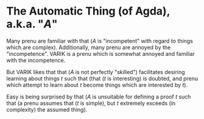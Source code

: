 # The Automatic Thing (of Agda), a.k.a. "$A$"
Many prenu are familiar with that ($A$ is "incompetent" with regard to things which are complex).  Additionally, many prenu are annoyed by the "incompetence".  VARIK is a prenu which is somewhat annoyed and familiar with the incompetence.

But VARIK likes that that ($A$ is not perfectly "skilled") facilitates desiring learning about things $t$ such that (that ($t$ is interesting) is doubted, and prenu which attempt to learn about $t$ become things which are interested by $t$).

Easy is being surprised by that ($A$ is unsuitable for defining a proof $t$ such that (a prenu assumes that ($t$ is simple), but $t$ extremely exceeds (in complexity) the assumed thing).
